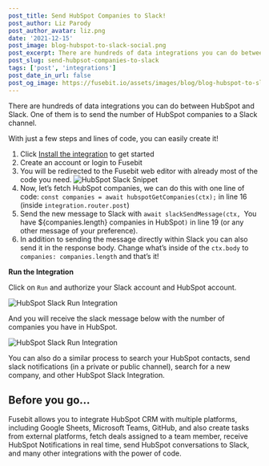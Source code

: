 ```yaml
---
post_title: Send HubSpot Companies to Slack!
post_author: Liz Parody
post_author_avatar: liz.png
date: '2021-12-15'
post_image: blog-hubspot-to-slack-social.png
post_excerpt: There are hundreds of data integrations you can do between HubSpot and Slack. One of them is to send the number of HubSpot companies to a Slack channel.
post_slug: send-hubpsot-companies-to-slack
tags: ['post', 'integrations']
post_date_in_url: false
post_og_image: https://fusebit.io/assets/images/blog/blog-hubspot-to-slack-social.png
---
```


There are hundreds of data integrations you can do between HubSpot and Slack. One of them is to send the number of HubSpot companies to a Slack channel.

With just a few steps and lines of code, you can easily create it!

1. Click [Install the integration](https://stage-manage.fusebit.io/make/slack-send-message+hubspot-crud-companies 'Install the integration CTA_SMALL') to get started
2. Create an account or login to Fusebit
3. You will be redirected to the Fusebit web editor with already most of the code you need. ![HubSpot Slack Snippet](blog-hubspot-to-slack-snippet.png "HubSpot Slack Snippet")
4. Now, let’s fetch HubSpot companies, we can do this with one line of code: `const companies = await hubspotGetCompanies(ctx);` in line 16 (inside `integration.router.post`)
5. Send the new message to Slack with `await slackSendMessage(ctx, `You have ${companies.length} companies in HubSpot`)` in line 19 (or any other message of your preference).
6. In addition to sending the message directly within Slack you can also send it in the response body. Change what’s inside of the `ctx.body` to `companies: companies.length` and that’s it!

**Run the Integration**

Click on `Run` and authorize your Slack account and HubSpot account.

![HubSpot Slack Run Integration](blog-hubspot-to-slack-run.png "HubSpot Slack Run Integration")

And you will receive the slack message below with the number of companies you have in HubSpot.

![HubSpot Slack Run Integration](blog-hubspot-to-slack-result.png "HubSpot Slack Run Integration")

You can also do a similar process to search your HubSpot contacts, send slack notifications (in a private or public channel), search for a new company, and other HubSpot Slack Integration.

## Before you go…

Fusebit allows you to integrate HubSpot CRM with multiple platforms, including Google Sheets, Microsoft Teams, GitHub, and also create tasks from external platforms, fetch deals assigned to a team member, receive HubSpot Notifications in real time, send HubSpot conversations to Slack, and many other integrations with the power of code.
